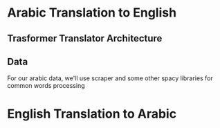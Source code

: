 # Arabic Translation to English
## Trasformer Translator Architecture

## Data
For our arabic data, we'll use scraper and some other spacy libraries for common words processing

# English Translation to Arabic
